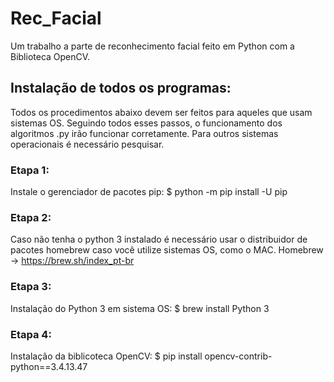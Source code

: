 # Rec_Facial
Um trabalho a parte de reconhecimento facial feito em Python com a Biblioteca OpenCV.

## Instalação de todos os programas: 
Todos os procedimentos abaixo devem ser feitos para aqueles que usam sistemas OS. 
Seguindo todos esses passos, o funcionamento dos algoritmos .py irão funcionar corretamente.
Para outros sistemas operacionais é necessário pesquisar.

### Etapa 1:
Instale o gerenciador de pacotes pip:
$ python -m pip install -U pip

### Etapa 2: 
Caso não tenha o python 3 instalado é necessário usar o distribuidor de pacotes homebrew caso você utilize
sistemas OS, como o MAC.
Homebrew -> https://brew.sh/index_pt-br 

### Etapa 3: 
Instalação do Python 3 em sistema OS:
$ brew install Python 3

### Etapa 4: 
Instalação da biblicoteca OpenCV: 
$ pip install opencv-contrib-python==3.4.13.47


